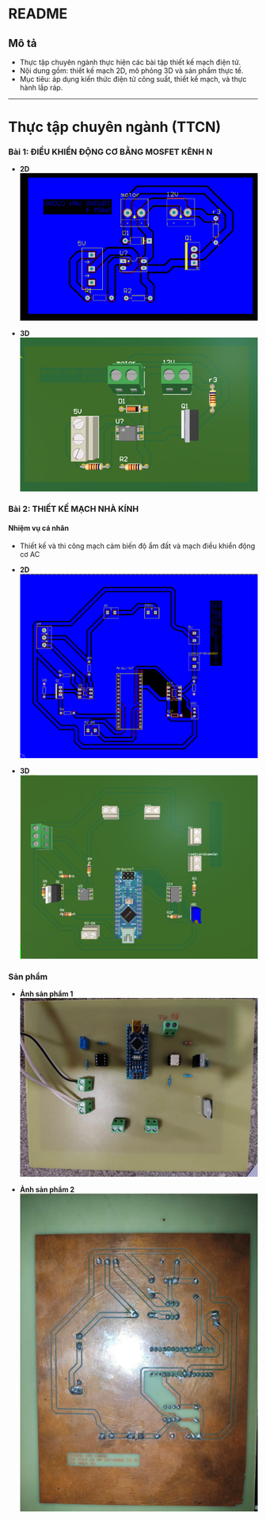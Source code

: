 # README

## Mô tả
- Thực tập chuyên ngành thực hiện các bài tập thiết kế mạch điện tử.  
- Nội dung gồm: thiết kế mạch 2D, mô phỏng 3D và sản phẩm thực tế.  
- Mục tiêu: áp dụng kiến thức điện tử công suất, thiết kế mạch, và thực hành lắp ráp.  

---

# Thực tập chuyên ngành (TTCN)

### Bài 1: ĐIỀU KHIỂN ĐỘNG CƠ BẰNG MOSFET KÊNH N
- **2D**  
  ![B1 2D](TTCN_B1_2D.png)

- **3D**  
  ![B1 3D](TTCN_B1_3D.png)

### Bài 2: THIẾT KẾ MẠCH NHÀ KÍNH


#### Nhiệm vụ cá nhân
-  Thiết kế và thi công mạch cảm biến độ ẩm đất và mạch điều khiển động cơ AC

- **2D**  
  ![B2 2D](TTCN_B2_2D.png)

- **3D**  
  ![B2 3D](TTCN_B2_3D.png)

### Sản phẩm
- **Ảnh sản phẩm 1**  
  ![SP1](TTCN_B2_sp1.jpg)

- **Ảnh sản phẩm 2**  
  ![SP2](TTCN_B2_sp2.jpg)
